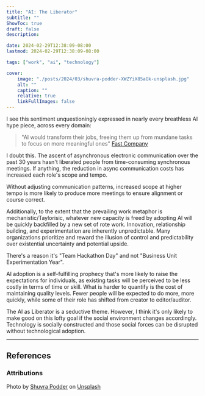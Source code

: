 ```yaml
---
title: "AI: The Liberator"
subtitle: ""
ShowToc: true
draft: false
description:

date: 2024-02-29T12:38:09-08:00
lastmod: 2024-02-29T12:38:09-08:00

tags: ["work", "ai", "technology"]

cover:
    image: "./posts/2024/03/shuvra-podder-XWZYiX85aGk-unsplash.jpg"
    alt: ""
    caption: ""
    relative: true 
    linkFullImages: false
---
```



I see this sentiment unquestioningly expressed in nearly every breathless AI hype piece, across every domain:

> "AI would transform their jobs, freeing them up from mundane tasks to focus on more meaningful ones" [Fast Company](https://www.fastcompany.com/90963356/will-ai-make-ceos-obsolete)

I doubt this. The ascent of asynchronous electronic communication over the past 30 years hasn't liberated people from time-consuming synchronous meetings.  If anything, the reduction in async communication costs has increased each role's scope and tempo.

Without adjusting communication patterns, increased scope at higher tempo is more likely to produce more meetings to ensure alignment or course correct.

Additionally, to the extent that the prevailing work metaphor is mechanistic/Taylorisic, whatever new capacity is freed by adopting AI will be quickly backfilled by a new set of rote work. Innovation, relationship building, and experimentation are inherently unpredictable. Many organizations prioritize and reward the illusion of control and predictability over existential uncertainty and potential upside.

There's a reason it's "Team Hackathon Day" and not "Business Unit Experimentation Year".

AI adoption is a self-fulfilling prophecy that's more likely to raise the expectations for individuals, as existing tasks will be perceived to be less costly in terms of time or skill. What is harder to quantify is the cost of maintaining quality levels. Fewer people will be expected to do more, more quickly, while some of their role has shifted from creator to editor/auditor.

The AI as Liberator is a seductive theme. However, I think it's only likely to make good on this lofty goal if the social environment changes accordingly. Technology is socially constructed and those social forces can be disrupted without technological adoption.

___

## References

### Attributions

Photo by <a href="https://unsplash.com/@shuvra8872?utm_content=creditCopyText&utm_medium=referral&utm_source=unsplash">Shuvra Podder</a> on <a href="https://unsplash.com/photos/a-fountain-in-a-large-room-with-lights-on-the-ceiling-XWZYiX85aGk?utm_content=creditCopyText&utm_medium=referral&utm_source=unsplash">Unsplash</a>
